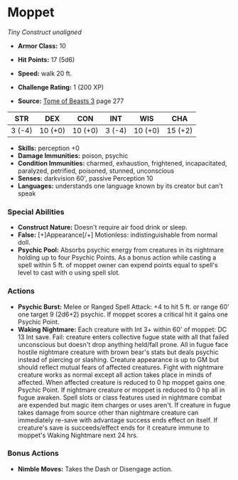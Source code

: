 # Moppet

*Tiny* *Construct* *unaligned*

- **Armor Class:** 10
- **Hit Points:** 17 (5d6)
- **Speed:** walk 20 ft.

- **Challenge Rating:** 1 (200 XP)
- **Source:** [Tome of Beasts 3](https://koboldpress.com/kpstore/product/tome-of-beasts-3-for-5th-edition/) page 277

| STR | DEX | CON | INT | WIS | CHA |
| --- | --- | --- | --- | --- | --- |
| 3 (-4) | 10 (+0) | 10 (+0) | 3 (-4) | 10 (+0) | 15 (+2) |

- **Skills:** perception +0
- **Damage Immunities:** poison, psychic
- **Condition Immunities:** charmed, exhaustion, frightened, incapacitated, paralyzed, petrified, poisoned, stunned, unconscious
- **Senses:** darkvision 60', passive Perception 10
- **Languages:** understands one language known by its creator but can't speak

### Special Abilities

- **Construct Nature:** Doesn't require air food drink or sleep.
- **False:** [+]Appearance[/+] Motionless: indistinguishable from normal doll.
- **Psychic Pool:** Absorbs psychic energy from creatures in its nightmare holding up to four Psychic Points. As a bonus action while casting a spell within 5 ft. of moppet owner can expend points equal to spell's level to cast with o using spell slot.

### Actions

- **Psychic Burst:** Melee or Ranged Spell Attack: +4 to hit 5 ft. or range 60' one target 9 (2d6+2) psychic. If moppet scores a critical hit it gains one Psychic Point.
- **Waking Nightmare:** Each creature with Int 3+ within 60' of moppet: DC 13 Int save. Fail: creature enters collective fugue state with all that failed unconscious but doesn't drop anything held/fall prone. All in fugue face hostile nightmare creature with brown bear's stats but deals psychic instead of piercing or slashing. Creature appearance is up to GM but should reflect mutual fears of affected creatures. Fight with nightmare creature works as normal except all action takes place in minds of affected. When affected creature is reduced to 0 hp moppet gains one Psychic Point. If nightmare creature or moppet is reduced to 0 hp all in fugue awaken. Spell slots or class features used in nightmare combat are expended but magic item charges or uses aren't. If creature in fugue takes damage from source other than nightmare creature can immediately re-save with advantage success ends effect on itself. If creature's save is succeeds/effect ends for it creature immune to moppet's Waking Nightmare next 24 hrs.

### Bonus Actions

- **Nimble Moves:** Takes the Dash or Disengage action.


